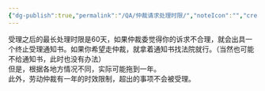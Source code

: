```yaml
---
{"dg-publish":true,"permalink":"/QA/仲裁请求处理时限/","noteIcon":"","created":"2025-03-27T18:24:58.390+08:00"}
---
```


受理之后的最长处理时限是60天，如果仲裁委觉得你的诉求不合理，就会出具一个终止受理通知书。如果你希望走仲裁，就拿着通知书找法院就行。（当然也可能不给通知书，此时也没有办法）  
但是，根据各地方情况不同，实际可能拖到一年。  
此外，劳动仲裁有一年的时效限制，超出的事项不会被受理。